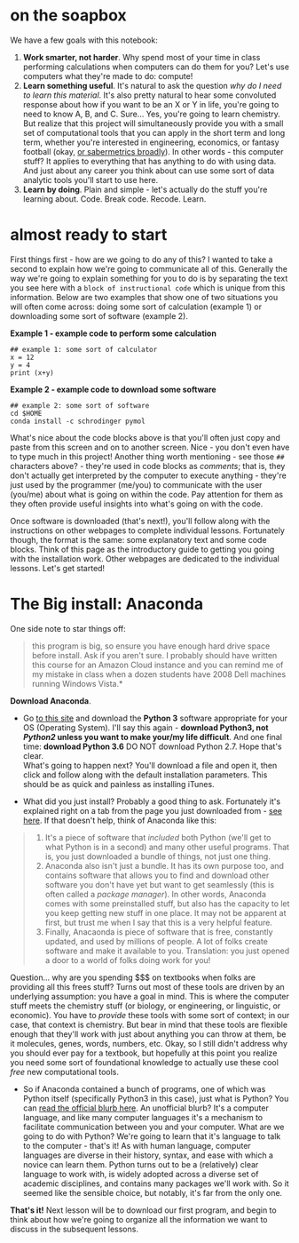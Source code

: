 # on the soapbox
We have a few goals with this notebook:  
1) **Work smarter, not harder**. Why spend most of your time in class performing calculations when computers can do them for you? Let's use computers what they're made to do: compute!
2) **Learn something useful**. It's natural to ask the question *why do I need to learn this material*. It's also pretty natural to hear some convoluted response about how if you want to be an X or Y in life, you're going to need to know A, B, and C. Sure... Yes, you're going to learn chemistry. But realize that this project will simultaneously provide you with a small set of computational tools that you can apply in the short term and long term, whether you're interested in engineering, economics, or fantasy football (okay, [or sabermetrics broadly](https://shenjeffreydatascience.tumblr.com/post/101741302014/data-science-sabermetrics)). In other words - this computer stuff? It applies to everything that has anything to do with using data. And just about any career you think about can use some sort of data analytic tools you'll start to use here.  
3) **Learn by doing**. Plain and simple - let's actually do the stuff you're learning about. Code. Break code. Recode. Learn.

# almost ready to start
First things first - how are we going to do any of this? I wanted to take a second to explain how we're going to communicate all of this. Generally the way we're going to explain something for you to do is by separating the text you see here with a `block of instructional code` which is unique from this information. Below are two examples that show one of two situations you will often come across: doing some sort of calculation (example 1) or downloading some sort of software (example 2).  

**Example 1 - example code to perform some calculation**
```
## example 1: some sort of calculator
x = 12
y = 4
print (x+y)
```
**Example 2 - example code to download some software**
```
## example 2: some sort of software
cd $HOME
conda install -c schrodinger pymol
```
What's nice about the code blocks above is that you'll often just copy and paste from this screen and on to another screen. Nice - you don't even have to type much in this project! Another thing worth mentioning - see those `##` characters above? - they're used in code blocks as *comments*; that is, they don't actually get interpreted by the computer to execute anything - they're just used by the programmer (me/you) to communicate with the user (you/me) about what is going on within the code. Pay attention for them as they often provide useful insights into what's going on with the code.  

Once software is downloaded (that's next!), you'll follow along with the instructions on other webpages to complete individual lessons. Fortunately though, the format is the same: some explanatory text and some code blocks. Think of this page as the introductory guide to getting you going with the installation work. Other webpages are dedicated to the individual lessons. Let's get started!  

# The Big install: Anaconda
One side note to star things off:  
> this program is big, so ensure you have enough hard drive space before install. Ask if you aren't sure. I probably should have written this course for an Amazon Cloud instance and you can remind me of my mistake in class when a dozen students have 2008 Dell machines running Windows Vista.*  

**Download Anaconda**.  
- Go [to this site](https://www.anaconda.com/download/) and download the **Python 3** software appropriate for your OS (Operating System). I'll say this again - **download Python3, not *Python2* unless you want to make your/my life difficult**. And one final time: **download Python 3.6** DO NOT download Python 2.7. Hope that's clear.  
What's going to happen next? You'll download a file and open it, then click and follow along with the default installation parameters. This should be as quick and painless as installing iTunes.  

- What did you just install? Probably a good thing to ask. Fortunately it's explained right on a tab from the page you just downloaded from - [see here](https://www.anaconda.com/what-is-anaconda/). If that doesn't help, think of Anaconda like this: 
> 1) It's a piece of software that *included* both Python (we'll get to what Python is in a second) and many other useful programs. That is, you just downloaded a bundle of things, not just one thing.
> 2) Anaconda also isn't just a bundle. It has its own purpose too, and contains software that allows you to find and download other software you don't have yet but want to get seamlessly (this is often called a *package manager*). In other words, Anaconda comes with some preinstalled stuff, but also has the capacity to let you keep getting new stuff in one place. It may not be apparent at first, but trust me when I say that this is a very helpful feature.
> 3) Finally, Anacaonda is piece of software that is free, constantly updated, and used by millions of people. A lot of folks create software and make it available to you. Translation: you just opened a door to a world of folks doing work for you!  

Question... why are you spending $$$ on textbooks when folks are providing all this frees stuff? Turns out most of these tools are driven by an underlying assumption: you have a goal in mind. This is where the computer stuff meets the chemistry stuff (or biology, or engineering, or linguistic, or economic). You have to *provide* these tools with some sort of context; in our case, that context is chemistry. But bear in mind that these tools are flexible enough that they'll work with just about anything you can throw at them, be it molecules, genes, words, numbers, etc. Okay, so I still didn't address why you should ever pay for a textbook, but hopefully at this point you realize you need some sort of foundational knowledge to actually use these cool *free* new computational tools.  

- So if Anaconda contained a bunch of programs, one of which was Python itself (specifically Python3 in this case), just what is Python? You can [read the official blurb here](https://www.python.org/doc/essays/blurb/). An unofficial blurb? It's a computer language, and like many computer languages it's a mechanism to facilitate communication between you and your computer. What are we going to do with Python? We're going to learn that it's language to talk to the computer - that's it! As with human language, computer languages are diverse in their history, syntax, and ease with which a novice can learn them. Python turns out to be a (relatively) clear language to work with, is widely adopted across a diverse set of academic disciplines, and contains many packages we'll work with. So it seemed like the sensible choice, but notably, it's far from the only one.  

**That's it!** Next lesson will be to download our first program, and begin to think about how we're going to organize all the information we want to discuss in the subsequent lessons.

